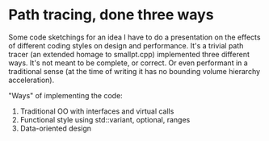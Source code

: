 # Path tracing, done three ways

Some code sketchings for an idea I have to do a presentation on the effects of different
coding styles on design and performance. It's a trivial path tracer (an extended homage to smallpt.cpp)
implemented three different ways. It's not meant to be complete, or correct. Or even performant in a traditional sense
(at the time of writing it has no bounding volume hierarchy acceleration).

"Ways" of implementing the code:

1. Traditional OO with interfaces and virtual calls
2. Functional style using std::variant, optional, ranges
3. Data-oriented design
